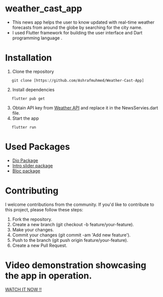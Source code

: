 # weather_cast_app
- This news app helps the user to know updated with real-time weather forecasts from around the globe by searching for the city name.
- I used Flutter framework for building the user interface and Dart programming language .

# Installation
1. Clone the repository
```
   git clone [https://github.com/Ashrafmuhmed/Weather-Cast-App]
```
2.  Install dependencies
```
   flutter pub get
```
3. Obtain API key from [Weather API](https://www.weatherapi.com/) and replace it in the NewsServies.dart file.
4. Start the app
```
   flutter run
```
# Used Packages
- [Dio Package](https://github.com/cfug/dio/tree/main/dio)
- [Intro slider package](https://github.com/duytq94/flutter-intro-slider)
- [Bloc package](https://github.com/felangel/bloc/tree/master/packages/bloc)

# Contributing 
I welcome contributions from the community. If you'd like to contribute to this project, please follow these steps:
1. Fork the repository.
2. Create a new branch (git checkout -b feature/your-feature).
3. Make your changes.
4. Commit your changes (git commit -am 'Add new feature').
5. Push to the branch (git push origin feature/your-feature).
6. Create a new Pull Request.

# Video demonstration showcasing the app in operation.
[WATCH IT NOW !!](https://youtu.be/HSNmsMryHgo)
